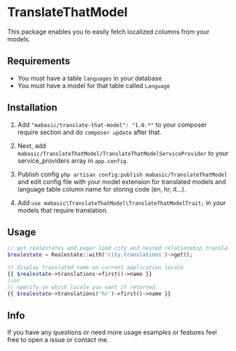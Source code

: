 # TranslateThatModel

This package enables you to easily fetch localized columns from your models.

## Requirements

- You must have a table `languages` in your database
- You must have a model for that table called `Language`

## Installation

1. Add `"mabasic/translate-that-model": "1.0.*"` to your composer require section and do `composer update` after that.

2. Next, add `mabasic/TranslateThatModel/TranslateThatModelServiceProvider` to your service_providers array in `app.config`.

3. Publish config `php artisan config:publish mabasic/TranslateThatModel` and edit config file with your model extension for translated models and language table column name for storing code (en, hr, it...).

4. Add `use mabasic\TranslateThatModel\TranslateThatModelTrait;` in your models that require translation.

## Usage

```php
// get realestates and eager load city and nested relationship translations
$realestate = Realestate::with('city.translations')->get();

// display translated name on current application locale
{{ $realestate->translations->first()->name }}
//or 
// specify on which locale you want it returned
{{ $realestate->translations('hr')->first()->name }}
```

## Info

If you have any questions or need more usage examples or features feel free to open a issue or contact me.
